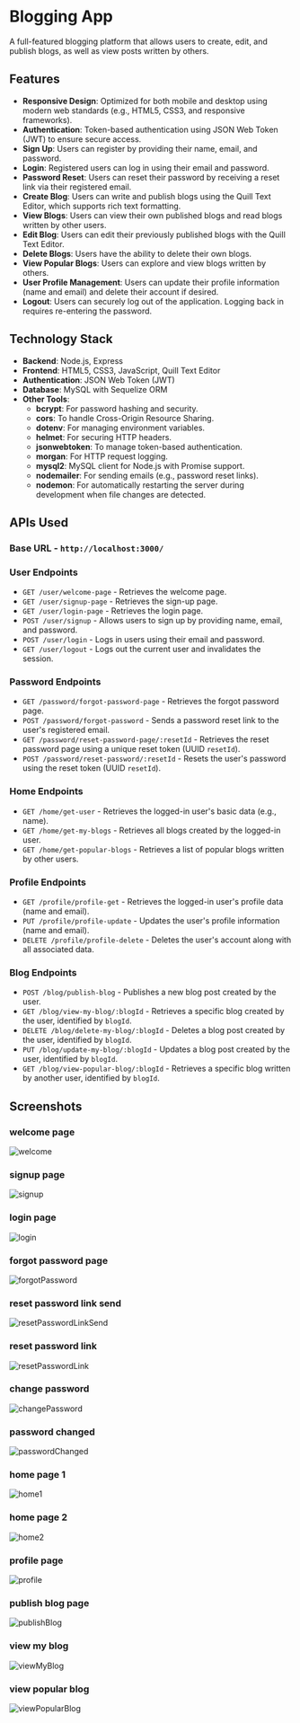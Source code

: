 # Blogging App

A full-featured blogging platform that allows users to create, edit, and publish blogs, as well as view posts written by others.

## Features

- **Responsive Design**: Optimized for both mobile and desktop using modern web standards (e.g., HTML5, CSS3, and responsive frameworks).
- **Authentication**: Token-based authentication using JSON Web Token (JWT) to ensure secure access.
- **Sign Up**: Users can register by providing their name, email, and password.
- **Login**: Registered users can log in using their email and password.
- **Password Reset**: Users can reset their password by receiving a reset link via their registered email.
- **Create Blog**: Users can write and publish blogs using the Quill Text Editor, which supports rich text formatting.
- **View Blogs**: Users can view their own published blogs and read blogs written by other users.
- **Edit Blog**: Users can edit their previously published blogs with the Quill Text Editor.
- **Delete Blogs**: Users have the ability to delete their own blogs.
- **View Popular Blogs**: Users can explore and view blogs written by others.
- **User Profile Management**: Users can update their profile information (name and email) and delete their account if desired.
- **Logout**: Users can securely log out of the application. Logging back in requires re-entering the password.

## Technology Stack

- **Backend**: Node.js, Express
- **Frontend**: HTML5, CSS3, JavaScript, Quill Text Editor
- **Authentication**: JSON Web Token (JWT)
- **Database**: MySQL with Sequelize ORM
- **Other Tools**: 
  - **bcrypt**: For password hashing and security.
  - **cors**: To handle Cross-Origin Resource Sharing.
  - **dotenv**: For managing environment variables.
  - **helmet**: For securing HTTP headers.
  - **jsonwebtoken**: To manage token-based authentication.
  - **morgan**: For HTTP request logging.
  - **mysql2**: MySQL client for Node.js with Promise support.
  - **nodemailer**: For sending emails (e.g., password reset links).
  - **nodemon**: For automatically restarting the server during development when file changes are detected.

## APIs Used

### Base URL - `http://localhost:3000/`

### User Endpoints

- `GET /user/welcome-page` - Retrieves the welcome page.
- `GET /user/signup-page` - Retrieves the sign-up page.
- `GET /user/login-page` - Retrieves the login page.
- `POST /user/signup` - Allows users to sign up by providing name, email, and password.
- `POST /user/login` - Logs in users using their email and password.
- `GET /user/logout` - Logs out the current user and invalidates the session.

### Password Endpoints

- `GET /password/forgot-password-page` - Retrieves the forgot password page.
- `POST /password/forgot-password` - Sends a password reset link to the user's registered email.
- `GET /password/reset-password-page/:resetId` - Retrieves the reset password page using a unique reset token (UUID `resetId`).
- `POST /password/reset-password/:resetId` - Resets the user's password using the reset token (UUID `resetId`).

### Home Endpoints

- `GET /home/get-user` - Retrieves the logged-in user's basic data (e.g., name).
- `GET /home/get-my-blogs` - Retrieves all blogs created by the logged-in user.
- `GET /home/get-popular-blogs` - Retrieves a list of popular blogs written by other users.

### Profile Endpoints

- `GET /profile/profile-get` - Retrieves the logged-in user's profile data (name and email).
- `PUT /profile/profile-update` - Updates the user's profile information (name and email).
- `DELETE /profile/profile-delete` - Deletes the user's account along with all associated data.

### Blog Endpoints

- `POST /blog/publish-blog` - Publishes a new blog post created by the user.
- `GET /blog/view-my-blog/:blogId` - Retrieves a specific blog created by the user, identified by `blogId`.
- `DELETE /blog/delete-my-blog/:blogId` - Deletes a blog post created by the user, identified by `blogId`.
- `PUT /blog/update-my-blog/:blogId` - Updates a blog post created by the user, identified by `blogId`.
- `GET /blog/view-popular-blog/:blogId` - Retrieves a specific blog written by another user, identified by `blogId`.

## Screenshots

### welcome page
![welcome](/screenshots/01-welcome.png)

### signup page
![signup](/screenshots/02-signup.png)

### login page
![login](/screenshots/03-login.png)

### forgot password page
![forgotPassword](/screenshots/04-forgotPassword.png)

### reset password link send
![resetPasswordLinkSend](/screenshots/05-resetPasswordLinkSend.png)

### reset password link 
![resetPasswordLink](/screenshots/06-resetPasswordLink.png)

### change password 
![changePassword](/screenshots/07-changePassword.png)

### password changed
![passwordChanged](/screenshots/08-passwordChanged.png)

### home page 1
![home1](/screenshots/09-home1.png)

### home page 2
![home2](/screenshots/10-home2.png)

### profile page
![profile](/screenshots/11-profile.png)

### publish blog page
![publishBlog](/screenshots/12-publishBlog.png)

### view my blog
![viewMyBlog](/screenshots/13-viewMyBlog.png)

### view popular blog
![viewPopularBlog](/screenshots/14-viewPopularBlog.png)